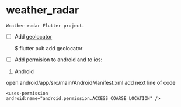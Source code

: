 # weather_radar

`Weather radar Flutter project.`

- [ ] Add [geolocator](https://pub.dev/packages/geolocator)

    $ flutter pub add geolocator

- [ ] Add permision to android and to ios:

1. Android

open android/app/src/main/AndroidManifest.xml
add next line of code

    <uses-permission android:name="android.permission.ACCESS_COARSE_LOCATION" />



